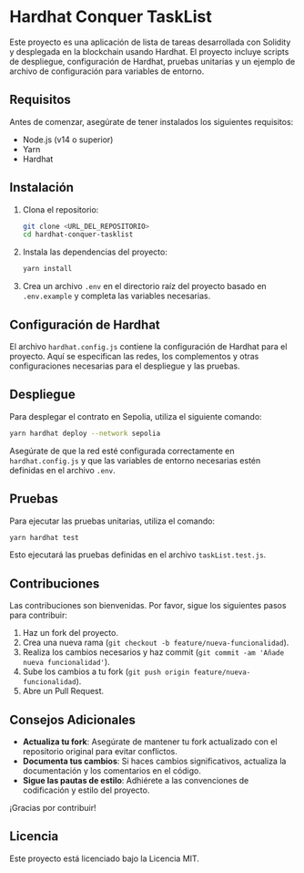 # Hardhat Conquer TaskList

Este proyecto es una aplicación de lista de tareas desarrollada con Solidity y desplegada en la blockchain usando Hardhat. El proyecto incluye scripts de despliegue, configuración de Hardhat, pruebas unitarias y un ejemplo de archivo de configuración para variables de entorno.

## Requisitos

Antes de comenzar, asegúrate de tener instalados los siguientes requisitos:

- Node.js (v14 o superior)
- Yarn
- Hardhat

## Instalación

1. Clona el repositorio:

   ```bash
   git clone <URL_DEL_REPOSITORIO>
   cd hardhat-conquer-tasklist
   ```

2. Instala las dependencias del proyecto:

   ```bash
   yarn install
   ```

3. Crea un archivo `.env` en el directorio raíz del proyecto basado en `.env.example` y completa las variables necesarias.

## Configuración de Hardhat

El archivo `hardhat.config.js` contiene la configuración de Hardhat para el proyecto. Aquí se especifican las redes, los complementos y otras configuraciones necesarias para el despliegue y las pruebas.

## Despliegue

Para desplegar el contrato en Sepolia, utiliza el siguiente comando:

```bash
yarn hardhat deploy --network sepolia
```

Asegúrate de que la red esté configurada correctamente en `hardhat.config.js` y que las variables de entorno necesarias estén definidas en el archivo `.env`.

## Pruebas

Para ejecutar las pruebas unitarias, utiliza el comando:

```bash
yarn hardhat test
```

Esto ejecutará las pruebas definidas en el archivo `taskList.test.js`.

## Contribuciones

Las contribuciones son bienvenidas. Por favor, sigue los siguientes pasos para contribuir:

1. Haz un fork del proyecto.
2. Crea una nueva rama (`git checkout -b feature/nueva-funcionalidad`).
3. Realiza los cambios necesarios y haz commit (`git commit -am 'Añade nueva funcionalidad'`).
4. Sube los cambios a tu fork (`git push origin feature/nueva-funcionalidad`).
5. Abre un Pull Request.

## Consejos Adicionales

- **Actualiza tu fork**: Asegúrate de mantener tu fork actualizado con el repositorio original para evitar conflictos.
- **Documenta tus cambios**: Si haces cambios significativos, actualiza la documentación y los comentarios en el código.
- **Sigue las pautas de estilo**: Adhiérete a las convenciones de codificación y estilo del proyecto.

¡Gracias por contribuir!

## Licencia

Este proyecto está licenciado bajo la Licencia MIT.
